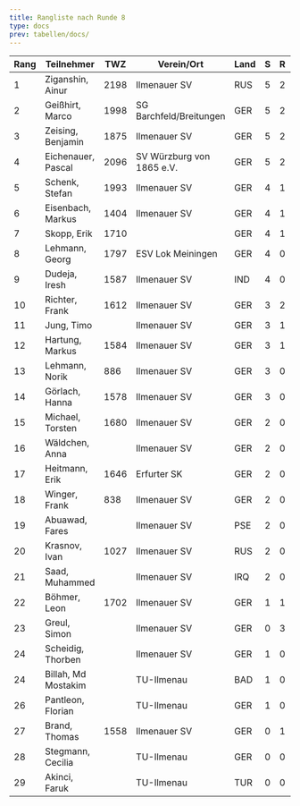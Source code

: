 ```yaml
---
title: Rangliste nach Runde 8   
type: docs
prev: tabellen/docs/
---
```


| Rang | Teilnehmer          | TWZ  | Verein/Ort                | Land | S  | R  | V  | Punkte | BH   | SB    | ARO  | WIN |
|------|---------------------|------|---------------------------|------|----|----|----|--------|------|-------|------|-----|
| 1    | Ziganshin, Ainur    | 2198 | Ilmenauer SV              | RUS  | 5  | 2  | 0  | 6.0    | 42.5 | 30.50 | 1876 | 5   |
| 2    | Geißhirt, Marco     | 1998 | SG Barchfeld/Breitungen   | GER  | 5  | 2  | 1  | 6.0    | 37.0 | 25.00 | 1733 | 5   |
| 3    | Zeising, Benjamin   | 1875 | Ilmenauer SV              | GER  | 5  | 2  | 1  | 6.0    | 36.0 | 24.00 | 1666 | 5   |
| 4    | Eichenauer, Pascal  | 2096 | SV Würzburg von 1865 e.V. | GER  | 5  | 2  | 1  | 6.0    | 35.0 | 24.50 | 1653 | 5   |
| 5    | Schenk, Stefan      | 1993 | Ilmenauer SV              | GER  | 4  | 1  | 3  | 4.5    | 36.5 | 18.00 | 1659 | 4   |
| 6    | Eisenbach, Markus   | 1404 | Ilmenauer SV              | GER  | 4  | 1  | 2  | 4.5    | 35.0 | 16.75 | 1779 | 4   |
| 7    | Skopp, Erik         | 1710 |                           | GER  | 4  | 1  | 2  | 4.5    | 31.0 | 14.25 | 1426 | 4   |
| 8    | Lehmann, Georg      | 1797 | ESV Lok Meiningen         | GER  | 4  | 0  | 4  | 4.0    | 30.5 | 11.00 | 1413 | 4   |
| 9    | Dudeja, Iresh       | 1587 | Ilmenauer SV              | IND  | 4  | 0  | 4  | 4.0    | 26.0 | 10.50 | 1363 | 4   |
| 10   | Richter, Frank      | 1612 | Ilmenauer SV              | GER  | 3  | 2  | 3  | 4.0    | 25.0 | 10.50 | 1235 | 3   |
| 11   | Jung, Timo          |      | Ilmenauer SV              | GER  | 3  | 1  | 3  | 3.5    | 33.0 | 10.75 | 1733 | 3   |
| 12   | Hartung, Markus     | 1584 | Ilmenauer SV              | GER  | 3  | 1  | 3  | 3.5    | 32.5 | 10.25 | 1684 | 3   |
| 13   | Lehmann, Norik      | 886  | Ilmenauer SV              | GER  | 3  | 0  | 5  | 3.0    | 34.5 | 10.00 | 1769 | 3   |
| 14   | Görlach, Hanna      | 1578 | Ilmenauer SV              | GER  | 3  | 0  | 5  | 3.0    | 32.0 | 8.50  | 1642 | 3   |
| 15   | Michael, Torsten    | 1680 | Ilmenauer SV              | GER  | 2  | 0  | 4  | 2.0    | 26.0 | 4.00  | 1385 | 2   |
| 16   | Wäldchen, Anna      |      | Ilmenauer SV              | GER  | 2  | 0  | 4  | 2.0    | 21.0 | 4.00  | 1404 | 2   |
| 17   | Heitmann, Erik      | 1646 | Erfurter SK               | GER  | 2  | 0  | 1  | 2.0    | 20.5 | 6.00  | 1391 | 2   |
| 18   | Winger, Frank       | 838  | Ilmenauer SV              | GER  | 2  | 0  | 5  | 2.0    | 19.5 | 4.00  | 1184 | 2   |
| 19   | Abuawad, Fares      |      | Ilmenauer SV              | PSE  | 2  | 0  | 5  | 2.0    | 18.5 | 2.00  | 1357 | 2   |
| 20   | Krasnov, Ivan       | 1027 | Ilmenauer SV              | RUS  | 2  | 0  | 2  | 2.0    | 17.5 | 4.00  | 1211 | 2   |
| 21   | Saad, Muhammed      |      | Ilmenauer SV              | IRQ  | 2  | 0  | 0  | 2.0    | 15.0 | 3.00  | 800  | 2   |
| 22   | Böhmer, Leon        | 1702 | Ilmenauer SV              | GER  | 1  | 1  | 4  | 1.5    | 23.5 | 5.25  | 1353 | 1   |
| 23   | Greul, Simon        |      | Ilmenauer SV              | GER  | 0  | 3  | 3  | 1.5    | 19.5 | 4.75  | 1615 | 0   |
| 24   | Scheidig, Thorben   |      | Ilmenauer SV              | GER  | 1  | 0  | 0  | 1.0    | 8.0  | 1.00  | 0    | 1   |
| 24   | Billah, Md Mostakim |      | TU-Ilmenau                | BAD  | 1  | 0  | 0  | 1.0    | 8.0  | 1.00  | 0    | 1   |
| 26   | Pantleon, Florian   |      | TU-Ilmenau                | GER  | 1  | 0  | 0  | 1.0    | 7.0  | 0.00  | 800  | 1   |
| 27   | Brand, Thomas       | 1558 | Ilmenauer SV              | GER  | 0  | 1  | 2  | 0.5    | 13.5 | 1.25  | 1436 | 0   |
| 28   | Stegmann, Cecilia   |      | TU-Ilmenau                | GER  | 0  | 0  | 2  | 0.0    | 3.0  | 0.00  | 800  | 0   |
| 29   | Akinci, Faruk       |      | TU-Ilmenau                | TUR  | 0  | 0  | 2  | 0.0    | 2.0  | 0.00  | 800  | 0   |
